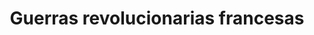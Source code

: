 ﻿---
title: "Guerras revolucionarias francesas"
permalink: periodes_368.html
layout: periode
dataInici: 1792-04-20
dataFi: 1802-03-25
sidebar: periodes
pares:
  - id: 315
    title: "Era de las Revoluciones"
    dataInici: "(1775)"
    dataFi: "(1848)"

fills:
  - id: 617
    title: "Primera Coalición"
    dataInici: "(1792)"
    dataFi: "(1797)"

  - id: 523
    title: "Batalla de Valmy"
    dataInici: "(1792-09-20)"

  - id: 725
    title: "Guerra Anglo-Española"
    dataInici: "(1796-08-18)"
    dataFi: "(1802-03-25)"

  - id: 727
    title: "Batalla de Camperduin"
    dataInici: "(1797-10-11)"

  - id: 616
    title: "Campaña de Egipto y Siria"
    dataInici: "(1798)"
    dataFi: "(1801)"

  - id: 618
    title: "Segunda Coalición"
    dataInici: "(1798)"
    dataFi: "(1802)"

  - id: 728
    title: "Batalla de Raz de Sein"
    dataInici: "(1798-04-21)"

  - id: 677
    title: "Batalla del Nilo"
    dataInici: "(1798-08-01)"
    dataFi: "(1798-08-02)"

  - id: 729
    title: "Acción del 18 de Agosto de 1798"
    dataInici: "(1798-08-18)"

jocsPrincipals:
  - title: "Levée en Masse"
    bggId: 68188
    dataInici: 
    dataFi: 

jocsEscenaris:
jocsEpoca:
jocsEpocaEscenaris:
---
